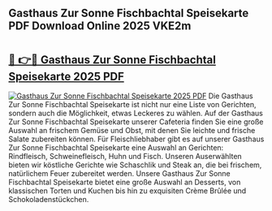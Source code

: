 ## Gasthaus Zur Sonne Fischbachtal Speisekarte PDF Download Online 2025 VKE2m

# <h2><a href="http://gc7rnq.nevu.top/?p=Gasthaus+Zur+Sonne+Fischbachtal+Speisekarte">🔗 👉🔴 Gasthaus Zur Sonne Fischbachtal Speisekarte 2025 PDF</a></h2>

[![Gasthaus Zur Sonne Fischbachtal Speisekarte 2025 PDF](https://i.imgur.com/dBaPXMq.png)](http://gc7rnq.nevu.top/?p=Gasthaus+Zur+Sonne+Fischbachtal+Speisekarte)
Die Gasthaus Zur Sonne Fischbachtal Speisekarte ist nicht nur eine Liste von Gerichten, sondern auch die Möglichkeit, etwas Leckeres zu wählen. Auf der Gasthaus Zur Sonne Fischbachtal Speisekarte unserer Cafeteria finden Sie eine große Auswahl an frischem Gemüse und Obst, mit denen Sie leichte und frische Salate zubereiten können. Für Fleischliebhaber gibt es auf unserer Gasthaus Zur Sonne Fischbachtal Speisekarte eine Auswahl an Gerichten: Rindfleisch, Schweinefleisch, Huhn und Fisch. Unseren Auserwählten bieten wir köstliche Gerichte wie Schaschlik und Steak an, die bei frischem, natürlichem Feuer zubereitet werden. Unsere Gasthaus Zur Sonne Fischbachtal Speisekarte bietet eine große Auswahl an Desserts, von klassischen Torten und Kuchen bis hin zu exquisiten Crème Brûlée und Schokoladenstückchen.
